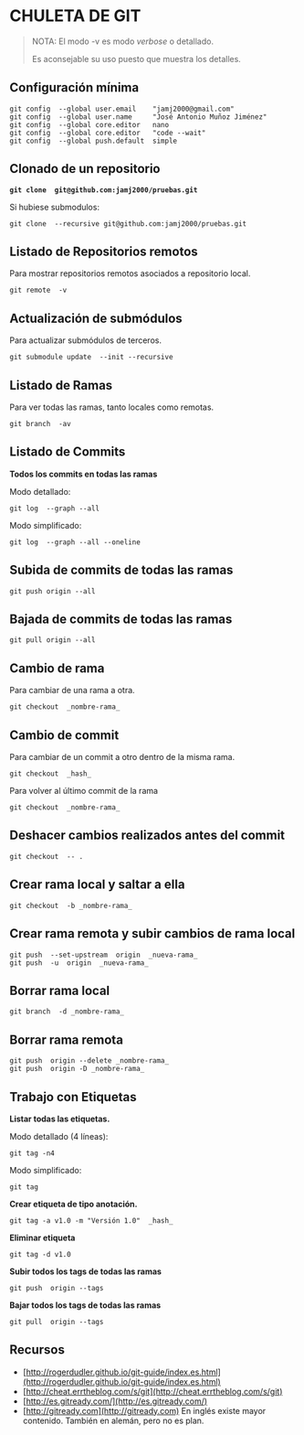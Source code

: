 # CHULETA DE GIT

> NOTA: El modo -v es modo _verbose_ o detallado.
>
> Es aconsejable su uso puesto que muestra los detalles.

## Configuración mínima

```
git config  --global user.email    "jamj2000@gmail.com"
git config  --global user.name     "José Antonio Muñoz Jiménez"
git config  --global core.editor   nano
git config  --global core.editor   "code --wait"
git config  --global push.default  simple
```

## Clonado de un repositorio

**`git clone  git@github.com:jamj2000/pruebas.git`**

Si hubiese submodulos:

```
git clone  --recursive git@github.com:jamj2000/pruebas.git
```

## Listado de Repositorios remotos

Para mostrar repositorios remotos asociados a repositorio local.

```
git remote  -v
```

## Actualización de submódulos

Para actualizar submódulos de terceros.

```
git submodule update  --init --recursive
```

## Listado de Ramas

Para ver todas las ramas, tanto locales como remotas.

```
git branch  -av
```

## Listado de Commits

**Todos los commits en todas las ramas**

Modo detallado:

```
git log  --graph --all
```

Modo simplificado:

```
git log  --graph --all --oneline
```

## Subida de commits de todas las ramas

```
git push origin --all
```

## Bajada de commits de todas las ramas

```
git pull origin --all
```


## Cambio de rama

Para cambiar de una rama a otra.

```
git checkout  _nombre-rama_
```

## Cambio de commit

Para cambiar de un commit a otro dentro de la misma rama.

```
git checkout  _hash_
```

Para volver al último commit de la rama

```
git checkout  _nombre-rama_
```

## Deshacer cambios realizados antes del commit

```
git checkout  -- .
```

## Crear rama local y saltar a ella

```
git checkout  -b _nombre-rama_
```

## Crear rama remota y subir cambios de rama local

```
git push  --set-upstream  origin  _nueva-rama_
git push  -u  origin  _nueva-rama_
```

## Borrar rama local

```
git branch  -d _nombre-rama_
```

## Borrar rama remota

```
git push  origin --delete _nombre-rama_
git push  origin -D _nombre-rama_
```

## Trabajo con Etiquetas

**Listar todas las etiquetas.**

Modo detallado \(4 líneas\):

```
git tag -n4
```

Modo simplificado:

```
git tag
```

**Crear etiqueta de tipo anotación.**

```
git tag -a v1.0 -m "Versión 1.0"  _hash_
```

**Eliminar etiqueta**

```
git tag -d v1.0 
```

**Subir todos los tags de todas las ramas**

```
git push  origin --tags
```

**Bajar todos los tags de todas las ramas**

```
git pull  origin --tags 
```



## Recursos

* [http://rogerdudler.github.io/git-guide/index.es.html](http://rogerdudler.github.io/git-guide/index.es.html)
* [http://cheat.errtheblog.com/s/git](http://cheat.errtheblog.com/s/git)
* [http://es.gitready.com/](http://es.gitready.com/)
* [http://gitready.com](http://gitready.com)  En inglés existe mayor contenido. También en alemán, pero no es plan.



